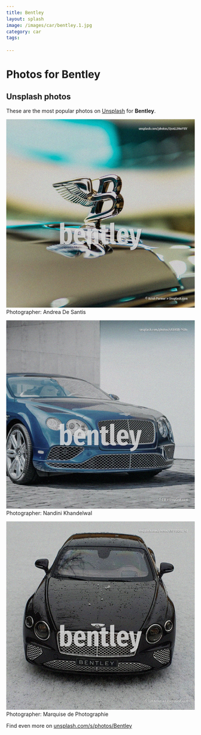 ```yaml
---
title: Bentley
layout: splash
image: /images/car/bentley.1.jpg
category: car
tags:

---
```

# Photos for Bentley
 
## Unsplash photos
These are the most popular photos on [Unsplash](https://unsplash.com) for **Bentley**.
 
![Bentley](/images/car/bentley.1.jpg)
Photographer:  Andrea De Santis
 
![Bentley](/images/car/bentley.2.jpg)
Photographer:  Nandini Khandelwal
 
![Bentley](/images/car/bentley.3.jpg)
Photographer:  Marquise de Photographie
 
Find even more on [unsplash.com/s/photos/Bentley](https://unsplash.com/s/photos/Bentley)
 
